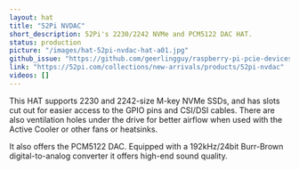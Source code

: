 ```yaml
---
layout: hat
title: "52Pi NVDAC"
short_description: 52Pi's 2230/2242 NVMe and PCM5122 DAC HAT.
status: production
picture: "/images/hat-52pi-nvdac-hat-a01.jpg"
github_issue: "https://github.com/geerlingguy/raspberry-pi-pcie-devices/issues/582"
link: "https://52pi.com/collections/new-arrivals/products/52pi-nvdac"
videos: []
---
```

This HAT supports 2230 and 2242-size M-key NVMe SSDs, and has slots cut out for easier access to the GPIO pins and CSI/DSI cables. There are also ventilation holes under the drive for better airflow when used with the Active Cooler or other fans or heatsinks.

It also offers the PCM5122 DAC. Equipped with a 192kHz/24bit Burr-Brown digital-to-analog converter it offers high-end sound quality.

